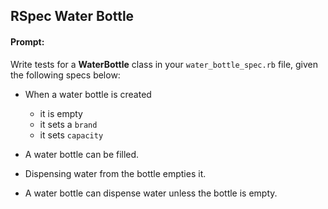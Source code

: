 ## RSpec Water Bottle

#### Prompt:

Write tests for a __WaterBottle__ class in your `water_bottle_spec.rb` file, given the following specs below:

- When a water bottle is created
  - it is empty
  - it sets a `brand`
  - it sets `capacity`

- A water bottle can be filled.

- Dispensing water from the bottle empties it.

- A water bottle can dispense water unless the bottle is empty.
